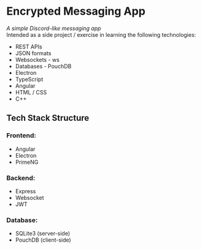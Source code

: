 # Encrypted Messaging App

_A simple Discord-like messaging app_ <br>
Intended as a side project / exercise in learning the following technologies:

- REST APIs
- JSON formats
- Websockets - ws
- Databases - PouchDB
- Electron
- TypeScript
- Angular
- HTML / CSS
- C++

## Tech Stack Structure

### Frontend:

- Angular
- Electron
- PrimeNG

### Backend:

- Express
- Websocket
- JWT

### Database:

- SQLite3 (server-side)
- PouchDB (client-side)
